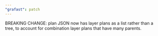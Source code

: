 ```yaml
---
"grafast": patch
---
```


BREAKING CHANGE: plan JSON now has layer plans as a list rather than a tree, to
account for combination layer plans that have many parents.
